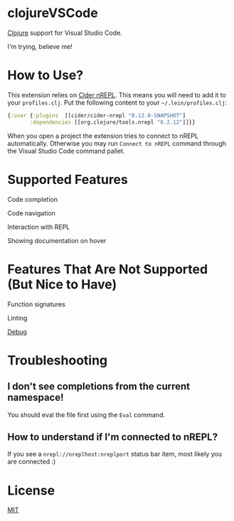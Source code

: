 # clojureVSCode

[Clojure](https://clojure.org) support for Visual Studio Code.

I'm trying, believe me!

# How to Use?

This extension relies on [Cider nREPL](https://github.com/clojure-emacs/cider-nrepl). 
This means you will need to add it to your ``profiles.clj``. Put the following content to your
 `~/.lein/profiles.clj`:

```clojure
{:user {:plugins  [[cider/cider-nrepl "0.12.0-SNAPSHOT"]
       :dependencies [[org.clojure/tools.nrepl "0.2.12"]]}}
```

When you open a project the extension tries to connect to nREPL automatically.
Otherwise you may run `Connect to nREPL` command through the Visual Studio Code 
command pallet.  

# Supported Features

Code completion

Code navigation

Interaction with REPL

Showing documentation on hover

# Features That Are Not Supported (But Nice to Have)

Function signatures

Linting

[Debug](https://github.com/indiejames/vscode-clojure-debug)

# Troubleshooting

## I don't see completions from the current namespace!

You should eval the file first using the `Eval` command.

## How to understand if I'm connected to nREPL?

If you see a `nrepl://nreplhost:nreplport` status bar item, most likely you 
are connected :)

# License

[MIT](https://raw.githubusercontent.com/avli/clojureVSCode/master/LICENSE.txt)
